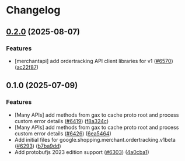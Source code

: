 # Changelog

## [0.2.0](https://github.com/googleapis/google-cloud-node/compare/ordertracking-v0.1.0...ordertracking-v0.2.0) (2025-08-07)


### Features

* [merchantapi] add ordertracking API client libraries for v1 ([#6570](https://github.com/googleapis/google-cloud-node/issues/6570)) ([ac22f87](https://github.com/googleapis/google-cloud-node/commit/ac22f87a6ac7fe4af0873bfd15e76e7781037296))

## 0.1.0 (2025-07-09)


### Features

* [Many APIs] add methods from gax to cache proto root and process custom error details ([#6419](https://github.com/googleapis/google-cloud-node/issues/6419)) ([f8a324c](https://github.com/googleapis/google-cloud-node/commit/f8a324ca5c3bc0f730e4ed67d9407c44f2414936))
* [Many APIs] add methods from gax to cache proto root and process custom error details ([#6426](https://github.com/googleapis/google-cloud-node/issues/6426)) ([6ea5464](https://github.com/googleapis/google-cloud-node/commit/6ea54642532d9797ea87d7cd01c9fac77f9eb035))
* Add initial files for google.shopping.merchant.ordertracking.v1beta ([#6293](https://github.com/googleapis/google-cloud-node/issues/6293)) ([b7ba9dd](https://github.com/googleapis/google-cloud-node/commit/b7ba9ddd1b1a856d72f31f661b912be5fa91c91d))
* Add protobufjs 2023 edition support ([#6303](https://github.com/googleapis/google-cloud-node/issues/6303)) ([4a0cba1](https://github.com/googleapis/google-cloud-node/commit/4a0cba1e41a9aeb9c15ad31487ef013c8277cfef))
